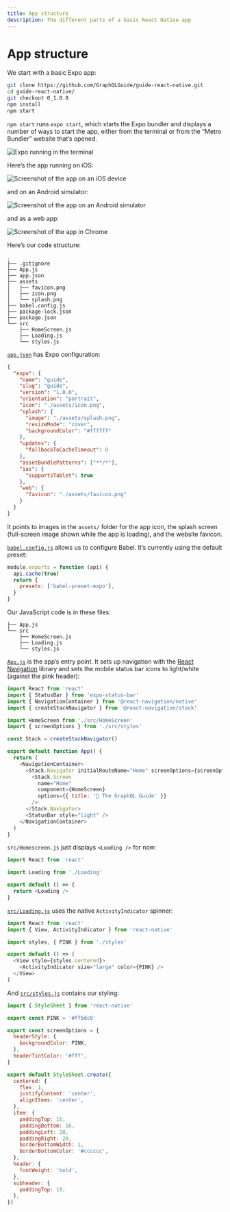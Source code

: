 ```yaml
---
title: App structure
description: The different parts of a basic React Native app
---
```


# App structure

We start with a basic Expo app:

```sh
git clone https://github.com/GraphQLGuide/guide-react-native.git
cd guide-react-native/
git checkout 0_1.0.0
npm install
npm start
```

`npm start` runs `expo start`, which starts the Expo bundler and displays a number of ways to start the app, either from the terminal or from the “Metro Bundler” website that’s opened.

![Expo running in the terminal](../img/expo-terminal.png)

Here’s the app running on iOS:

![Screenshot of the app on an iOS device](../img/expo-iOS.png)

and on an Android simulator:

![Screenshot of the app on an Android simulator](../img/expo-android.png)

and as a web app:

![Screenshot of the app in Chrome](../img/expo-web.png)

Here’s our code structure:

```
.
├── .gitignore
├── App.js
├── app.json
├── assets
│   ├── favicon.png
│   ├── icon.png
│   └── splash.png
├── babel.config.js
├── package-lock.json
├── package.json
└── src
    ├── HomeScreen.js
    ├── Loading.js
    └── styles.js
```

[`app.json`](https://github.com/GraphQLGuide/guide-react-native/blob/0_1.0.0/app.json) has Expo configuration:

```json
{
  "expo": {
    "name": "guide",
    "slug": "guide",
    "version": "1.0.0",
    "orientation": "portrait",
    "icon": "./assets/icon.png",
    "splash": {
      "image": "./assets/splash.png",
      "resizeMode": "cover",
      "backgroundColor": "#ffffff"
    },
    "updates": {
      "fallbackToCacheTimeout": 0
    },
    "assetBundlePatterns": ["**/*"],
    "ios": {
      "supportsTablet": true
    },
    "web": {
      "favicon": "./assets/favicon.png"
    }
  }
}
```

It points to images in the `assets/` folder for the app icon, the splash screen (full-screen image shown while the app is loading), and the website favicon.

[`babel.config.js`](https://github.com/GraphQLGuide/guide-react-native/blob/0_1.0.0/babel.config.js) allows us to configure Babel. It’s currently using the default preset:

```js
module.exports = function (api) {
  api.cache(true)
  return {
    presets: ['babel-preset-expo'],
  }
}
```

Our JavaScript code is in these files:

```
├── App.js
└── src
    ├── HomeScreen.js
    ├── Loading.js
    └── styles.js
```

[`App.js`](https://github.com/GraphQLGuide/guide-react-native/blob/0_1.0.0/App.js) is the app’s entry point. It sets up navigation with the [React Navigation](https://reactnavigation.org/) library and sets the mobile status bar icons to light/white (against the pink header):

```js
import React from 'react'
import { StatusBar } from 'expo-status-bar'
import { NavigationContainer } from '@react-navigation/native'
import { createStackNavigator } from '@react-navigation/stack'

import HomeScreen from './src/HomeScreen'
import { screenOptions } from './src/styles'

const Stack = createStackNavigator()

export default function App() {
  return (
    <NavigationContainer>
      <Stack.Navigator initialRouteName="Home" screenOptions={screenOptions}>
        <Stack.Screen
          name="Home"
          component={HomeScreen}
          options={{ title: '📖 The GraphQL Guide' }}
        />
      </Stack.Navigator>
      <StatusBar style="light" />
    </NavigationContainer>
  )
}
```

`src/Homescreen.js` just displays `<Loading />` for now:

```js
import React from 'react'

import Loading from './Loading'

export default () => {
  return <Loading />
}
```

[`src/Loading.js`](https://github.com/GraphQLGuide/guide-react-native/blob/0_1.0.0/src/Loading.js) uses the native `ActivityIndicator` spinner:

```js
import React from 'react'
import { View, ActivityIndicator } from 'react-native'

import styles, { PINK } from './styles'

export default () => (
  <View style={styles.centered}>
    <ActivityIndicator size="large" color={PINK} />
  </View>
)
```

And [`src/styles.js`](https://github.com/GraphQLGuide/guide-react-native/blob/0_1.0.0/src/styles.js) contains our styling:

```js
import { StyleSheet } from 'react-native'

export const PINK = '#ff5dc8'

export const screenOptions = {
  headerStyle: {
    backgroundColor: PINK,
  },
  headerTintColor: '#fff',
}

export default StyleSheet.create({
  centered: {
    flex: 1,
    justifyContent: 'center',
    alignItems: 'center',
  },
  item: {
    paddingTop: 16,
    paddingBottom: 16,
    paddingLeft: 20,
    paddingRight: 20,
    borderBottomWidth: 1,
    borderBottomColor: '#cccccc',
  },
  header: {
    fontWeight: 'bold',
  },
  subheader: {
    paddingTop: 10,
  },
})
```


